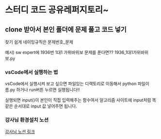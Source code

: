 # 스터디 코드 공유레퍼지토리~

## clone 받아서 본인 폴더에 문제 풀고 코드 넣기
찾기 쉽게 네이밍규칙은 문제번호_문제 

예시) sw expert에 1936번 1대1 가위바위보 문제를 푼다면??
1936_1대1가위바위보.py

### vsCode에서 실행하는 법

vsCode에서 실행시켜 보고 싶으면 파일있는 디렉토리로 이동해서 python 파일이름.py 하거나 run버튼 누르면 실행됩니다!!

실행되면 input()이 본인이 직접 입력해주는 함수여서 알고리즘 사이트에 input처럼 똑같은 순서대로 input 값 넣어주면 됩니다.

### 강사님 환경설치 노션

[강사님 노션 링크](https://married-spot-253.notion.site/5fef18bbcd4b467fb8c7ed819250e1e8?v=d7d02b0f89684f7e8e5650572eb693e2)
